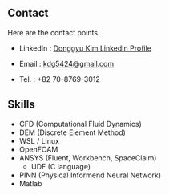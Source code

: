 ## Contact

Here are the contact points.

* LinkedIn : [Donggyu Kim LinkedIn Profile](https://www.linkedin.com/in/donggyu-kim-072b51231/)

* Email : kdg5424@gmail.com

* Tel. : +82 70-8769-3012

## Skills

* CFD (Computational Fluid Dynamics)
* DEM (Discrete Element Method)
* WSL / Linux
* OpenFOAM
* ANSYS (Fluent, Workbench, SpaceClaim)
    * UDF (C language)
* PINN (Physical Informend Neural Network)
* Matlab
